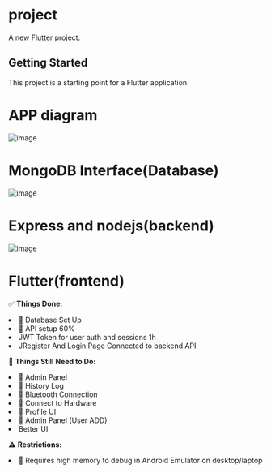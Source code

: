 # project 

A new Flutter project.

## Getting Started

This project is a starting point for a Flutter application.

<h1>APP diagram</h1>

![image](https://github.com/user-attachments/assets/0ba5887a-4f56-4ef4-963e-fe0fd543933f)

<h1>MongoDB Interface(Database)</h1>

![image](https://github.com/user-attachments/assets/09bbde41-5aa3-46d1-806e-7424ddb3cf5f)

<h1>Express and nodejs(backend) </h1>

![image](https://github.com/user-attachments/assets/9e43d3da-cc9c-4072-b36b-51cf3f7ac0f3)

<h1>Flutter(frontend)</h1>

✅ **Things Done:**  
<li>📌 Database Set Up</li>  
<li>📌 API setup 60%</li>  
<li> JWT Token for user auth and sessions 1h</li>
<li> JRegister And Login Page Connected to backend API </li>



🚧 **Things Still Need to Do:** 
<li>📌 Admin Panel</li>  
<li>📌 History Log</li>  
<li>📌 Bluetooth Connection</li>  
<li>📌 Connect to Hardware</li>  
<li>📌 Profile UI</li>  
<li>📌 Admin Panel (User ADD)</li>  
<li> Better UI</li>


⚠️ **Restrictions:**  
<li>📌 Requires high memory to debug in Android Emulator on desktop/laptop</li>  
